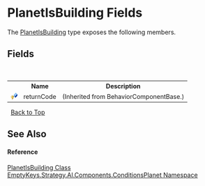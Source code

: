 # PlanetIsBuilding Fields
 

The <a href="T_EmptyKeys_Strategy_AI_Components_ConditionsPlanet_PlanetIsBuilding">PlanetIsBuilding</a> type exposes the following members.


## Fields
&nbsp;<table><tr><th></th><th>Name</th><th>Description</th></tr><tr><td>![Protected field](media/protfield.gif "Protected field")</td><td>returnCode</td><td> (Inherited from BehaviorComponentBase.)</td></tr></table>&nbsp;
<a href="#planetisbuilding-fields">Back to Top</a>

## See Also


#### Reference
<a href="T_EmptyKeys_Strategy_AI_Components_ConditionsPlanet_PlanetIsBuilding">PlanetIsBuilding Class</a><br /><a href="N_EmptyKeys_Strategy_AI_Components_ConditionsPlanet">EmptyKeys.Strategy.AI.Components.ConditionsPlanet Namespace</a><br />